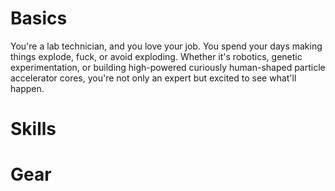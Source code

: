# Basics

You're a lab technician, and you love your job. You spend your days making
things explode, fuck, or avoid exploding. Whether it's robotics, genetic
experimentation, or building high-powered curiously human-shaped particle
accelerator cores, you're not only an expert but excited to see what'll happen.

# Skills

# Gear
